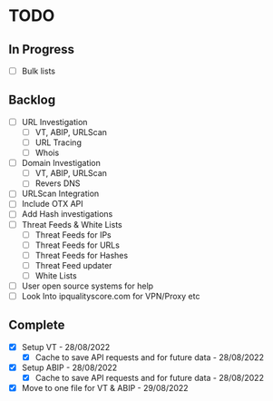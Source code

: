 # TODO
## In Progress
- [ ] Bulk lists

## Backlog
- [ ] URL Investigation
  - [ ] VT, ABIP, URLScan
  - [ ] URL Tracing
  - [ ] Whois
- [ ] Domain Investigation
  - [ ] VT, ABIP, URLScan
  - [ ] Revers DNS
- [ ] URLScan Integration
- [ ] Include OTX API
- [ ] Add Hash investigations
- [ ] Threat Feeds & White Lists
  - [ ] Threat Feeds for IPs
  - [ ] Threat Feeds for URLs
  - [ ] Threat Feeds for Hashes
  - [ ] Threat Feed updater
  - [ ] White Lists
- [ ] User open source systems for help
- [ ] Look Into ipqualityscore.com for VPN/Proxy etc

## Complete
- [x] Setup VT - 28/08/2022
  - [x] Cache to save API requests and for future data - 28/08/2022
- [x] Setup ABIP - 28/08/2022
  - [x] Cache to save API requests and for future data - 28/08/2022
- [x] Move to one file for VT & ABIP - 29/08/2022